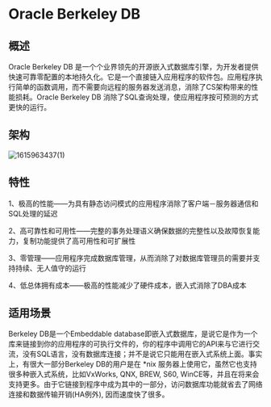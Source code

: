 <!--
 * @Author: wangzhichiao<https://github.com/wzc570738205>
 * @Date: 2021-03-29 15:21:03
 * @LastEditors: wangzhichiao<https://github.com/wzc570738205>
 * @LastEditTime: 2021-03-29 15:25:11
-->

# Oracle Berkeley DB
## **概述**
Oracle Berkeley DB 是一个个业界领先的开源嵌入式数据库引擎，为开发者提供快速可靠零配置的本地持久化。它是一个直接链入应用程序的软件包。应用程序执行简单的函数调用，而不需要向远程的服务器发送消息，消除了CS架构带来的性能损耗。Oracle Berkeley DB 消除了SQL查询处理，使应用程序按可预测的方式更快的运行。 
## **架构**
![1615963437(1)](/docs/images/xml/Aspose.Words.d74eebc9-72ec-45b0-915a-471cca2ea289.001.png)
## **特性**
1、极高的性能——为具有静态访问模式的应用程序消除了客户端－服务器通信和SQL处理的延迟 

2、高可靠性和可用性——完整的事务处理语义确保数据的完整性以及故障恢复能力，复制功能提供了高可用性和可扩展性 

3、零管理——应用程序完成数据库管理，从而消除了对数据库管理员的需要并支持持续、无人值守的运行 

4、低总体拥有成本——极高的性能减少了硬件成本，嵌入式消除了DBA成本 
## **适用场景**
Berkeley DB是一个Embeddable database即嵌入式数据库，是说它是作为一个库来链接到你的应用程序的可执行文件的，你的程序中调用它的API来与它进行交流，没有SQL语言，没有数据库连接；并不是说它只能用在嵌入式系统上面。事实上，有很大一部分Berkeley DB的用户是在 \*nix 服务器上使用它，虽然它也支持很多种嵌入式系统，比如VxWorks, QNX, BREW, S60, WinCE等，并且在将来会支持更多。由于它链接到程序中成为其中的一部分，访问数据库功能就省去了网络连接和数据传输开销(HA例外), 因而速度快了很多。